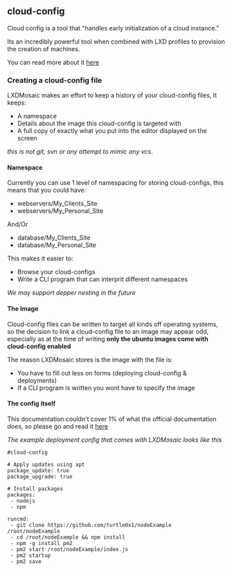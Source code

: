## cloud-config

Cloud config is a tool that "handles early initialization of a cloud instance."

Its an incredibly powerful tool when combined with LXD profiles to provision
the creation of machines.

You can read more about it <a href="https://cloudinit.readthedocs.io/en/latest/index.html" target="_blank">here</a>

### Creating a cloud-config file

LXDMosaic makes an effort to keep a history of your cloud-config files, It keeps:

 - A namespace
 - Details about the image this cloud-config is targeted with
 - A full copy of exactly what you put into the editor displayed on the screen

 _this is not git, svn or any attempt to mimic any vcs_.

#### Namespace

Currently you can use 1 level of namespacing for storing cloud-configs, this means
that you could have:

 - webservers/My_Clients_Site
 - webservers/My_Personal_Site

And/Or
 - database/My_Clients_Site
 - database/My_Personal_Site

This makes it easier to:

 - Browse your cloud-configs
 - Write a CLI program that can interprit different namespaces

_We may support depper nesting in the future_

#### The Image

Cloud-config files can be written to target all kinds off operating systems,
so the decision to link a cloud-config file to an image may appear odd, especially
as at the time of writing **only the ubuntu images come with cloud-config enabled**

The reason LXDMosaic stores is the image with the file is:

 - You have to fill out less on forms (deploying cloud-config & deployments)
 - If a CLI program is written you wont have to specify the image

#### The config itself

This documentation couldn't cover 1% of what the official documentation does,
so please go and read it <a href="https://cloudinit.readthedocs.io/en/latest/index.html" target="_blank">here</a>

_The example deployment config that comes with LXDMosaic looks like this_

```
#cloud-config

# Apply updates using apt
package_update: true
package_upgrade: true

# Install packages
packages:
 - nodejs
 - npm

runcmd:
 - git clone https://github.com/turtle0x1/nodeExample /root/nodeExample
 - cd /root/nodeExample && npm install
 - npm -g install pm2
 - pm2 start /root/nodeExample/index.js
 - pm2 startup
 - pm2 save
```
